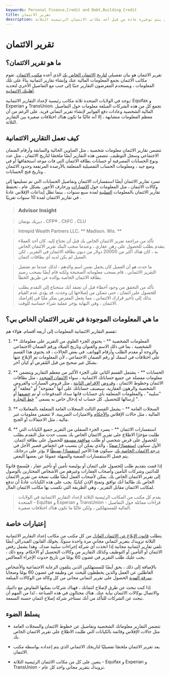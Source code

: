 ```yaml
---
keywords: Personal Finance,Credit and Debt,Building Credit
title: تقرير الائتمان
description: تقرير الائتمان هو بيان تفصيلي للتاريخ الائتماني للفرد والذي يتم توفيره عادة من قبل أحد مكاتب الائتمان الرئيسية الثلاثة.
---
```


# تقرير الائتمان
## ما هو تقرير الائتمان؟

تقرير الائتمان هو بيان تفصيلي [لتاريخ](/credit-history) [الائتمان الخاص بك](/credit-history) الذي أعده [مكتب الائتمان](/creditbureau). تقوم مكاتب الائتمان بجمع المعلومات المالية عنك وإنشاء تقارير ائتمانية بناءً على تلك المعلومات ، ويستخدم المقرضون التقارير جنبًا إلى جنب مع التفاصيل الأخرى لتحديد [أهليتك الائتمانية](/credit-worthiness).

يوجد في الولايات المتحدة ثلاثة مكاتب رئيسية لإعداد التقارير الائتمانية: Equifax و Experian و TransUnion. تجمع كل من هذه الشركات المبلغة معلومات حول التفاصيل المالية الشخصية وعادات دفع الفواتير لإنشاء تقرير ائتماني فريد. على الرغم من أن معظم المعلومات متشابهة ، إلا أنه غالبًا ما تكون هناك اختلافات صغيرة بين التقارير الثلاثة.

## كيف تعمل التقارير الائتمانية

تتضمن تقارير الائتمان معلومات شخصية ، مثل العناوين الحالية والسابقة وأرقام الضمان الاجتماعي وسجل التوظيف. تتضمن هذه التقارير أيضًا ملخصًا لتاريخ الائتمان ، مثل عدد ونوع الحسابات المصرفية أو حسابات بطاقة الائتمان التي فات موعد استحقاقها أو في وضع جيد ، ومعلومات الحساب التفصيلية المتعلقة بالأرصدة المرتفعة وحدود الائتمان وتاريخ فتح الحسابات .

تسرد تقارير الائتمان أيضًا استفسارات الائتمان وتفاصيل الحسابات التي تم تسليمها إلى وكالات الائتمان ، مثل المعلومات حول [الامتيازات](/lien) وزخارف الأجور. بشكل عام ، تحتفظ تقارير الائتمان بالمعلومات [السلبية](/negative-information) لمدة سبع سنوات ، بينما تظل إيداعات الإفلاس عادةً في تقارير الائتمان لمدة 10 سنوات تقريبًا .

> ### Advisor Insight

> ديريك نوتمان ، CFP® ، ChFC ، CLU

>

> Intrepid Wealth Partners LLC، ** Madison، Wis. **

> تأكد من مراجعة تقرير الائتمان الخاص بك قبل أن تحتاج إليه. كان أحد العملاء يتقدم بطلب للحصول على رهن عقاري ، وعندما سحب البنك تقرير الائتمان الخاص به ، كان هناك أكثر من 20000 دولار من ديون بطاقة الائتمان في التقرير ، لكن العميل لم يكن لديه أي بطاقات ائتمان.

> ما حدث هو أن العميل كان يحمل نفس اسم والدهم ، لذلك عندما تم تشغيل التقرير الائتماني ، قام بسحب معلوماته الصحيحة ولكنه قام أيضًا بسحب رصيد بطاقة الائتمان الخاصة بوالده عن طريق الخطأ.

> تأكد من التحقق من وجود أخطاء قبل أن تعتقد أنك ستحتاج إلى التقدم بطلب للحصول على ائتمان ، حتى تتمكن من إصلاحها إن وجدت. قد يؤدي عدم القيام بذلك إلى تأخير قرارك الائتماني ، مما يجعل المقرض يفكر مليًا في إقراضك الائتمان ، وفي النهاية يؤخر عملية شراء حساسة للوقت.

>

## ما هي المعلومات الموجودة في تقرير الائتمان الخاص بي؟

تقسم التقارير الائتمانية المعلومات إلى أربعة أقسام. هؤلاء هم:

1. ** المعلومات الشخصية ** - يحتوي الجزء العلوي من التقرير على معلوماتك الشخصية ، بما في ذلك الاسم والعنوان وتاريخ الميلاد ورقم الضمان الاجتماعي والزوجة أو مقدم الطلب وأرقام الهواتف. في بعض الحالات ، قد يحتوي هذا القسم على اختلافات في اسمك أو رقم الضمان الاجتماعي ، لأن المعلومات تم الإبلاغ عنها بشكل غير صحيح من قبل المُقرض أو كيان آخر.

1. ** الحسابات ** - يشتمل القسم الثاني على الجزء الأكبر من معظم التقارير ويتضمن معلومات مفصلة عن جميع حساباتك الائتمانية ، سواء [الائتمان المتجدد](/revolvingcredit) ، مثل بطاقات الائتمان وخطوط الائتمان ، [وقروض](/installmentdebt) [الإقراض الثابتة](/installmentdebt) ، مثل قروض السيارات والقروض الشخصية والرهون العقارية. سيصنف حساباتك على أنها "مفتوحة" أو "مغلقة" أو "سلبية" ، والمعلومات المتعلقة بأي حسابات فاتها سداد المدفوعات أو تم [خصمها](/chargeoff) أو إرسالها للتحصيل. كل حساب له إدخال خاص به يسمى " [خط التجارة](/trade-line) ".

1. ** السجلات العامة ** - يشمل القسم الثالث السجلات العامة المتعلقة بالمعاملات المالية ، مثل حالات الإفلاس [والأحكام](/judgement) والامتيازات الضريبية. لا تتضمن معلومات غير مالية ، مثل الاعتقالات أو الجنح.

1. ** استفسارات الائتمان ** - يسرد الجزء السفلي من التقرير جميع الكيانات التي طلبت مؤخرًا الاطلاع على تقرير الائتمان الخاص بك بسبب حدث مثل التقدم بطلب للحصول على قرض شخصي أو طلب [موافقة مسبقة](/preapproval) للحصول على بطاقة ائتمان. الأول سيكون [استفسارًا صعبًا](/hard-inquiry) ، والذي يمكن أن يتسبب في انخفاض قصير الأجل في [درجة الائتمان الخاصة بك](/credit_score). سيكون هذا الأخير [استفسارًا بسيطًا](/soft-inquiry) لا يؤثر على درجاتك. يتم فصل الاستفسارات الصعبة والسهلة عمومًا عن بعضها البعض.

إذا قمت بتقديم طلب للحصول على ائتمان أو بوليصة تأمين أو تأجير عقار ، فيُسمح قانونًا للدائنين وشركات التأمين وأصحاب العقارات وغيرهم من الأشخاص المختارين بالوصول إلى تقرير الائتمان الخاص بك. يمكن لأصحاب العمل أيضًا طلب نسخة من تقرير الائتمان الخاص بك طالما أنك توافق وتمنح الإذن كتابيًا. يجب على هذه الكيانات عادةً أن تدفع لمكاتب الائتمان مقابل التقرير ، وهي الطريقة التي تكسب بها مكاتب الائتمان المال.

> يقدم كل مكتب من المكاتب الرئيسية الثلاثة لإعداد التقارير الائتمانية في الولايات المتحدة - Equifax و Experian و TransUnion - قراءات مماثلة حول التفاصيل المالية للمستهلكين ، ولكن غالبًا ما تكون هناك اختلافات صغيرة.

>

## إعتبارات خاصة

يتطلب [قانون الإبلاغ عن الائتمان العادل](/fair-credit-reporting-act-fcra) من كل مكتب من مكاتب إعداد التقارير الائتمانية الثلاثة تزويدك بتقرير ائتماني مجاني مرة واحدة سنويًا. يخولك القانون الفيدرالي أيضًا تلقي تقارير ائتمانية مجانية إذا اتخذت أي شركة إجراءات سلبية ضدك. وهذا يشمل رفض الائتمان أو التأمين أو التوظيف وكذلك التقارير من وكالات التحصيل أو الأحكام. ومع ذلك ، يجب عليك طلب التقرير في غضون 60 يومًا من تاريخ حدوث الإجراء المعاكس.

بالإضافة إلى ذلك ، يحق أيضًا للمستهلكين الذين يتلقون الرعاية الاجتماعية والأشخاص العاطلين عن العمل والذين يخططون للبحث عن وظيفة في غضون 60 يومًا وضحايا [سرقة الهوية](/identitytheft) الحصول على تقرير ائتماني مجاني من كل وكالة من الوكالات المبلغة.

إذا كنت تبحث عن طرق لإصلاح ائتمانك ، فهناك شركات يمكنها التفاوض مع دائنيك والاتصال بوكالات الائتمان نيابة عنك. هناك محتالون في هذه الصناعة ، لذا من المهم أن تبحث عن الشركات للتأكد من أنك تستأجر شركة إصلاح ائتمان حسنة السمعة.

## يسلط الضوء

- تتضمن التقارير معلوماتك الشخصية وتفاصيل عن خطوط الائتمان والسجلات العامة مثل حالات الإفلاس وقائمة بالكيانات التي طلبت الاطلاع على تقرير الائتمان الخاص بك.

- يعد تقرير الائتمان ملخصًا تفصيليًا لتاريخك الائتماني الذي يتم إعداده بواسطة مكتب الائتمان.

- يتعين على كل من مكاتب الائتمان الرئيسية الثلاثة - Equifax و Experian و TransUnion - تزويدك بتقرير مجاني واحد كل عام.

